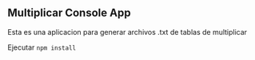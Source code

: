 ## Multiplicar Console App

Esta es una aplicacion para generar archivos .txt de tablas de multiplicar

Ejecutar ```npm install```